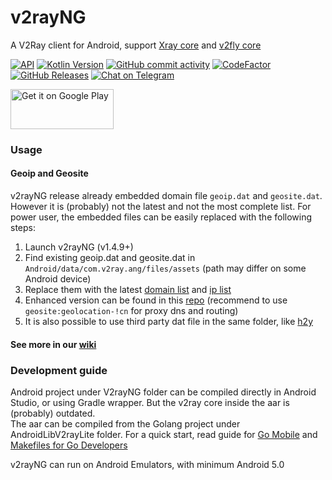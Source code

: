 # v2rayNG

A V2Ray client for Android, support [Xray core](https://github.com/XTLS/Xray-core) and [v2fly core](https://github.com/v2fly/v2ray-core)

[![API](https://img.shields.io/badge/API-17%2B-yellow.svg?style=flat)](https://developer.android.com/about/versions/jelly-bean#android-4.2)
[![Kotlin Version](https://img.shields.io/badge/Kotlin-1.4.10-blue.svg)](https://kotlinlang.org)
[![GitHub commit activity](https://img.shields.io/github/commit-activity/m/2dust/v2rayNG)](https://github.com/2dust/v2rayNG/commits/master)
[![CodeFactor](https://www.codefactor.io/repository/github/2dust/v2rayng/badge)](https://www.codefactor.io/repository/github/2dust/v2rayng)
[![GitHub Releases](https://img.shields.io/github/downloads/2dust/v2rayNG/latest/total?logo=github)](https://github.com/2dust/v2rayNG/releases)
[![Chat on Telegram](https://img.shields.io/badge/Chat%20on-Telegram-brightgreen.svg)](https://t.me/v2rayn)

<a href="https://play.google.com/store/apps/details?id=com.v2ray.ang">
<img alt="Get it on Google Play" src="https://play.google.com/intl/en_us/badges/images/generic/en_badge_web_generic.png" width="165" height="64" />
</a>

### Usage

#### Geoip and Geosite
v2rayNG release already embedded domain file `geoip.dat` and `geosite.dat`. However it is (probably) not the latest and not the most complete list.
For power user, the embedded files can be easily replaced with the following steps:
1. Launch v2rayNG (v1.4.9+)
2. Find existing geoip.dat and geosite.dat in `Android/data/com.v2ray.ang/files/assets` (path may differ on some Android device)
3. Replace them with the latest [domain list](https://github.com/v2fly/domain-list-community) and [ip list](https://github.com/v2fly/geoip)
4. Enhanced version can be found in this [repo](https://github.com/Loyalsoldier/v2ray-rules-dat) (recommend to use `geosite:geolocation-!cn` for proxy dns and routing)
5. It is also possible to use third party dat file in the same folder, like [h2y](https://guide.v2fly.org/routing/sitedata.html#%E5%A4%96%E7%BD%AE%E7%9A%84%E5%9F%9F%E5%90%8D%E6%96%87%E4%BB%B6)

#### See more in our [wiki](https://github.com/2dust/v2rayNG/wiki)

### Development guide

Android project under V2rayNG folder can be compiled directly in Android Studio, or using Gradle wrapper. But the v2ray core inside the aar is (probably) outdated.  
The aar can be compiled from the Golang project under AndroidLibV2rayLite folder. For a quick start, read guide for [Go Mobile](https://github.com/golang/go/wiki/Mobile)
and [Makefiles for Go Developers](https://tutorialedge.net/golang/makefiles-for-go-developers/)

v2rayNG can run on Android Emulators, with minimum Android 5.0
